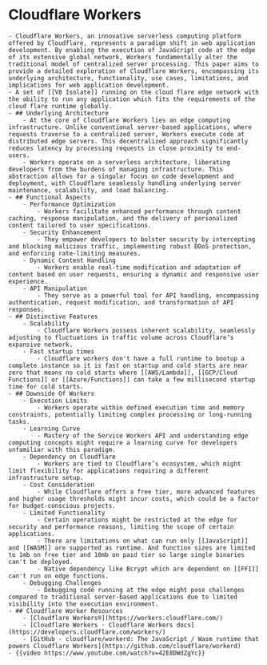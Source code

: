 # Cloudflare Workers
	- Cloudflare Workers, an innovative serverless computing platform offered by Cloudflare, represents a paradigm shift in web application development. By enabling the execution of JavaScript code at the edge of its extensive global network, Workers fundamentally alter the traditional model of centralized server processing. This paper aims to provide a detailed exploration of Cloudflare Workers, encompassing its underlying architecture, functionality, use cases, limitations, and implications for web application development.
	- A set of [[V8 Isolate]] running on the cloud flare edge network with the ability to run any application which fits the requirements of the cloud flare runtime globally.
	- ## Underlying Architecture
		- At the core of Cloudflare Workers lies an edge computing infrastructure. Unlike conventional server-based applications, where requests traverse to a centralized server, Workers execute code at distributed edge servers. This decentralized approach significantly reduces latency by processing requests in close proximity to end-users.
		- Workers operate on a serverless architecture, liberating developers from the burdens of managing infrastructure. This abstraction allows for a singular focus on code development and deployment, with Cloudflare seamlessly handling underlying server maintenance, scalability, and load balancing.
	- ## Functional Aspects
		- Performance Optimization
			- Workers facilitate enhanced performance through content caching, response manipulation, and the delivery of personalized content tailored to user specifications.
		- Security Enhancement
			- They empower developers to bolster security by intercepting and blocking malicious traffic, implementing robust DDoS protection, and enforcing rate-limiting measures.
		- Dynamic Content Handling
			- Workers enable real-time modification and adaptation of content based on user requests, ensuring a dynamic and responsive user experience.
		- API Manipulation
			- They serve as a powerful tool for API handling, encompassing authentication, request modification, and transformation of API responses.
	- ## Distinctive Features
		- Scalability
			- Cloudflare Workers possess inherent scalability, seamlessly adjusting to fluctuations in traffic volume across Cloudflare’s expansive network.
		- Fast startup times
			- Cloudflare workers don't have a full runtime to bootup a complete instance so it is fast on startup and cold starts are near zero that means no cold starts where [[AWS/Lambda]], [[GCP/Cloud Functions]] or [[Azure/Functions]] can take a few millisecond startup time for cold starts.
	- ## Downside Of Workers
		- Execution Limits
			- Workers operate within defined execution time and memory constraints, potentially limiting complex processing or long-running tasks.
		- Learning Curve
			- Mastery of the Service Workers API and understanding edge computing concepts might require a learning curve for developers unfamiliar with this paradigm.
		- Dependency on Cloudflare
			- Workers are tied to Cloudflare’s ecosystem, which might limit flexibility for applications requiring a different infrastructure setup.
		- Cost Consideration
			- While Cloudflare offers a free tier, more advanced features and higher usage thresholds might incur costs, which could be a factor for budget-conscious projects.
		- Limited Functionality
			- Certain operations might be restricted at the edge for security and performance reasons, limiting the scope of certain applications.
			- There are limitations on what can run only [[JavaScript]] and [[WASM]] are supported as runtime. And function sizes are limited to 1mb on free tier and 10mb on paid tier so large single binaries can't be deployed.
			- Native dependency like Bcrypt which are dependent on [[FFI]] can't run on edge functions.
		- Debugging Challenges
			- Debugging code running at the edge might pose challenges compared to traditional server-based applications due to limited visibility into the execution environment.
	- ## Cloudflare Worker Resources
		- [Cloudflare Workers®](https://workers.cloudflare.com/)
		- [Cloudflare Workers · Cloudflare Workers docs](https://developers.cloudflare.com/workers/)
		- [GitHub - cloudflare/workerd: The JavaScript / Wasm runtime that powers Cloudflare Workers](https://github.com/cloudflare/workerd)
	- {{video https://www.youtube.com/watch?v=42E8DWdZgYc}}